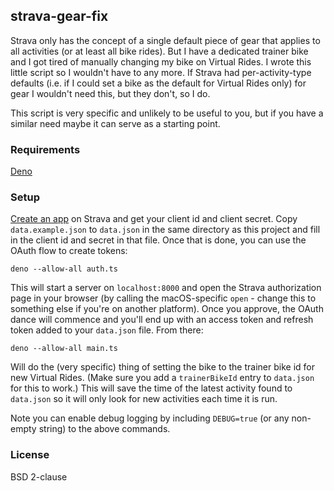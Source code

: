 ## strava-gear-fix

Strava only has the concept of a single default piece of gear that applies to
all activities (or at least all bike rides). But I have a dedicated trainer bike
and I got tired of manually changing my bike on Virtual Rides. I wrote this
little script so I wouldn't have to any more. If Strava had per-activity-type
defaults (i.e. if I could set a bike as the default for Virtual Rides only) for
gear I wouldn't need this, but they don't, so I do.

This script is very specific and unlikely to be useful to you, but if you
have a similar need maybe it can serve as a starting point.

### Requirements

[Deno](https://deno.land)

### Setup

[Create an app](https://developers.strava.com/docs/getting-started/#account) on
Strava and get your client id and client secret. Copy `data.example.json` to
`data.json` in the same directory as this project and fill in the client id and
secret in that file. Once that is done, you can use the OAuth flow to create
tokens:

    deno --allow-all auth.ts

This will start a server on `localhost:8000` and open the Strava authorization
page in your browser (by calling the macOS-specific `open` - change this to
something else if you're on another platform). Once you approve, the OAuth dance
will commence and you'll end up with an access token and refresh token added to
your `data.json` file. From there:

    deno --allow-all main.ts

Will do the (very specific) thing of setting the bike to the trainer bike id for
new Virtual Rides. (Make sure you add a `trainerBikeId` entry to `data.json` for
this to work.) This will save the time of the latest activity found to
`data.json` so it will only look for new activities each time it is run.

Note you can enable debug logging by including `DEBUG=true` (or any non-empty
string) to the above commands.

### License

BSD 2-clause
